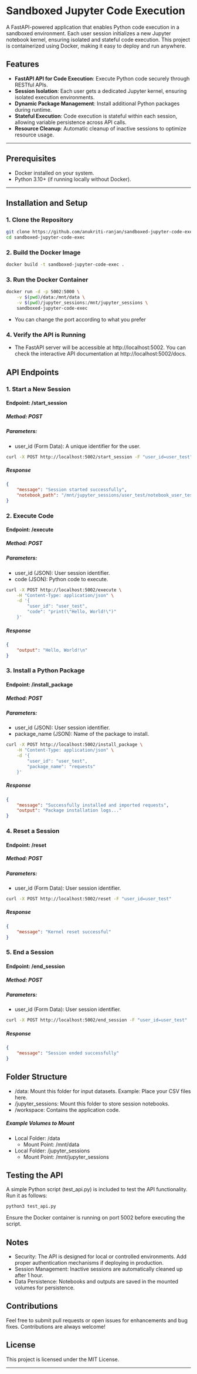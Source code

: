 # Sandboxed Jupyter Code Execution

A FastAPI-powered application that enables Python code execution in a sandboxed environment. Each user session initializes a new Jupyter notebook kernel, ensuring isolated and stateful code execution. This project is containerized using Docker, making it easy to deploy and run anywhere.

## Features

- **FastAPI API for Code Execution**: Execute Python code securely through RESTful APIs.
- **Session Isolation**: Each user gets a dedicated Jupyter kernel, ensuring isolated execution environments.
- **Dynamic Package Management**: Install additional Python packages during runtime.
- **Stateful Execution**: Code execution is stateful within each session, allowing variable persistence across API calls.
- **Resource Cleanup**: Automatic cleanup of inactive sessions to optimize resource usage.

---

## Prerequisites

- Docker installed on your system.
- Python 3.10+ (if running locally without Docker).

---

## Installation and Setup

### 1. Clone the Repository

```bash
git clone https://github.com/anukriti-ranjan/sandboxed-jupyter-code-exec.git
cd sandboxed-jupyter-code-exec
```

### 2. Build the Docker Image

```bash
docker build -t sandboxed-jupyter-code-exec .
```

### 3. Run the Docker Container

```bash
docker run -d -p 5002:5000 \
    -v $(pwd)/data:/mnt/data \
    -v $(pwd)/jupyter_sessions:/mnt/jupyter_sessions \
    sandboxed-jupyter-code-exec
```

- You can change the port according to what you prefer

### 4. Verify the API is Running

- The FastAPI server will be accessible at http://localhost:5002. You can check the interactive API documentation at http://localhost:5002/docs.

## API Endpoints

### 1. Start a New Session

#### Endpoint: /start_session
##### Method: POST
##### Parameters:
- user_id (Form Data): A unique identifier for the user.

```bash
curl -X POST http://localhost:5002/start_session -F "user_id=user_test"
```

##### Response
```json
{
    "message": "Session started successfully",
    "notebook_path": "/mnt/jupyter_sessions/user_test/notebook_user_test.ipynb"
}
```

### 2. Execute Code

#### Endpoint: /execute
##### Method: POST
##### Parameters:
- user_id (JSON): User session identifier.
- code (JSON): Python code to execute.

```bash
curl -X POST http://localhost:5002/execute \
    -H "Content-Type: application/json" \
    -d '{
        "user_id": "user_test",
        "code": "print(\"Hello, World!\")"
    }'
```

##### Response
```json
{
    "output": "Hello, World!\n"
}
```

### 3. Install a Python Package

#### Endpoint: /install_package
##### Method: POST
##### Parameters:
- user_id (JSON): User session identifier.
- package_name (JSON): Name of the package to install.

```bash
curl -X POST http://localhost:5002/install_package \
    -H "Content-Type: application/json" \
    -d '{
        "user_id": "user_test",
        "package_name": "requests"
    }'
```

##### Response
```json
{
    "message": "Successfully installed and imported requests",
    "output": "Package installation logs..."
}
```

### 4. Reset a Session

#### Endpoint: /reset
##### Method: POST
##### Parameters:
- user_id (Form Data): User session identifier.

```bash
curl -X POST http://localhost:5002/reset -F "user_id=user_test"
```

##### Response
```json
{
    "message": "Kernel reset successful"
}
```

### 5. End a Session

#### Endpoint: /end_session
##### Method: POST
##### Parameters:
- user_id (Form Data): User session identifier.

```bash
curl -X POST http://localhost:5002/end_session -F "user_id=user_test"
```

##### Response
```json
{
    "message": "Session ended successfully"
}
```

## Folder Structure
- /data: Mount this folder for input datasets. Example: Place your CSV files here.
- /jupyter_sessions: Mount this folder to store session notebooks.
- /workspace: Contains the application code.

##### Example Volumes to Mount
- Local Folder: /data
    - Mount Point: /mnt/data
- Local Folder: /jupyter_sessions
    - Mount Point: /mnt/jupyter_sessions


## Testing the API

A simple Python script (test_api.py) is included to test the API functionality. Run it as follows:

```bash
python3 test_api.py
```

Ensure the Docker container is running on port 5002 before executing the script.


## Notes
- Security: The API is designed for local or controlled environments. Add proper authentication mechanisms if deploying in production.
- Session Management: Inactive sessions are automatically cleaned up after 1 hour.
- Data Persistence: Notebooks and outputs are saved in the mounted volumes for persistence.


## Contributions


Feel free to submit pull requests or open issues for enhancements and bug fixes. 
Contributions are always welcome!

## License

This project is licensed under the MIT License.

---










